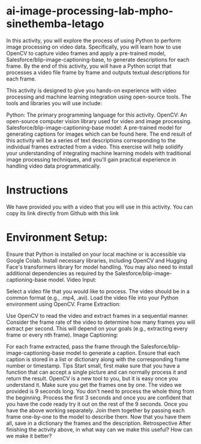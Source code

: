 # ai-image-processing-lab-mpho-sinethemba-letago
In this activity, you will explore the process of using Python to perform image processing on video data. Specifically, you will learn how to use OpenCV to capture video frames and apply a pre-trained model, Salesforce/blip-image-captioning-base, to generate descriptions for each frame. By the end of this activity, you will have a Python script that processes a video file frame by frame and outputs textual descriptions for each frame.

This activity is designed to give you hands-on experience with video processing and machine learning integration using open-source tools. The tools and libraries you will use include:

Python: The primary programming language for this activity.
OpenCV: An open-source computer vision library used for video and image processing.
Salesforce/blip-image-captioning-base model: A pre-trained model for generating captions for images which can be found here.
The end result of this activity will be a series of text descriptions corresponding to the individual frames extracted from a video. This exercise will help solidify your understanding of integrating machine learning models with traditional image processing techniques, and you'll gain practical experience in handling video data programmatically.

# Instructions
We have provided you with a video that you will use in this activity. You can copy its link directly from Github with this link

# Environment Setup:

Ensure that Python is installed on your local machine or is accessible via Google Colab.
Install necessary libraries, including OpenCV and Hugging Face's transformers library for model handling.
You may also need to install additional dependencies as required by the Salesforce/blip-image-captioning-base model.
Video Input:

Select a video file that you would like to process. The video should be in a common format (e.g., .mp4, .avi).
Load the video file into your Python environment using OpenCV.
Frame Extraction:

Use OpenCV to read the video and extract frames in a sequential manner.
Consider the frame rate of the video to determine how many frames you will extract per second. This will depend on your goals (e.g., extracting every frame or every nth frame).
Image Captioning:

For each frame extracted, pass the frame through the Salesforce/blip-image-captioning-base model to generate a caption.
Ensure that each caption is stored in a list or dictionary along with the corresponding frame number or timestamp.
Tips
Start small, first make sure that you have a function that can accept a single picture and can normally process it and return the result.
OpenCV is a new tool to you, but it is easy once you understand it. Make sure you get the frames one by one.
The video we provided is 9 seconds long. You don't need to process the whole thing from the beginning. Process the first 3 seconds and once you are confident that you have the code ready try it out on the rest of the 9 seconds.
Once you have the above working separately. Join them together by passing each frame one-by-one to the model to describe them.
Now that you have them all, save in a dictionary the frames and the description.
Retrospective
After finishing the activity above, in what way can we make this useful? How can we make it better?